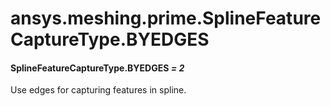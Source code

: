 # ansys.meshing.prime.SplineFeatureCaptureType.BYEDGES



#### SplineFeatureCaptureType.BYEDGES *= 2*

Use edges for capturing features in spline.

<!-- !! processed by numpydoc !! -->
